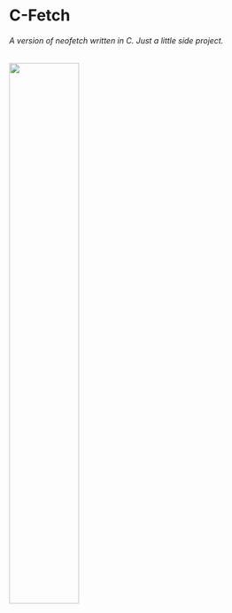 # C-Fetch
###### *A version of neofetch written in C. Just a little side project.*
<img src="https://imgur.com/a/uKHOQ6j" width="50%">
